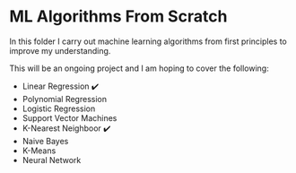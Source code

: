 # ML Algorithms From Scratch
In this folder I carry out machine learning algorithms from first principles to improve my understanding.

This will be an ongoing project and I am hoping to cover the following:

* Linear Regression ✔️
* Polynomial Regression
* Logistic Regression 
* Support Vector Machines 
* K-Nearest Neighboor ✔️
* Naive Bayes
* K-Means
* Neural Network 

